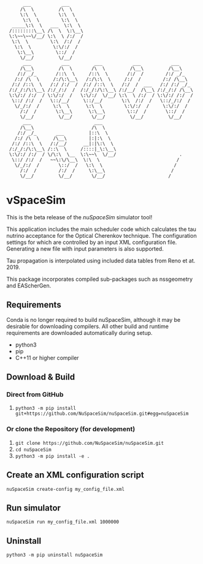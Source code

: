```
      ___           ___
     /\  \         /\  \
     \:\  \        \:\  \
      \:\  \        \:\  \
  _____\:\  \   ___  \:\  \
 /::::::::\__\ /\  \  \:\__\
 \:\~~\~~\/__/ \:\  \ /:/  /
  \:\  \        \:\  /:/  /
   \:\  \        \:\/:/  /
    \:\__\        \::/  /
     \/__/         \/__/
      ___           ___         ___           ___           ___
     /\__\         /\  \       /\  \         /\__\         /\__\
    /:/ _/_       /::\  \     /::\  \       /:/  /        /:/ _/_
   /:/ /\  \     /:/\:\__\   /:/\:\  \     /:/  /        /:/ /\__\
  /:/ /::\  \   /:/ /:/  /  /:/ /::\  \   /:/  /  ___   /:/ /:/ _/_
 /:/_/:/\:\__\ /:/_/:/  /  /:/_/:/\:\__\ /:/__/  /\__\ /:/_/:/ /\__\
 \:\/:/ /:/  / \:\/:/  /   \:\/:/  \/__/ \:\  \ /:/  / \:\/:/ /:/  /
  \::/ /:/  /   \::/__/     \::/__/       \:\  /:/  /   \::/_/:/  /
   \/_/:/  /     \:\  \      \:\  \        \:\/:/  /     \:\/:/  /
     /:/  /       \:\__\      \:\__\        \::/  /       \::/  /
     \/__/         \/__/       \/__/         \/__/         \/__/
      ___                       ___
     /\__\                     /\  \
    /:/ _/_       ___         |::\  \
   /:/ /\  \     /\__\        |:|:\  \
  /:/ /::\  \   /:/__/      __|:|\:\  \
 /:/_/:/\:\__\ /::\  \     /::::|_\:\__\
 \:\/:/ /:/  / \/\:\  \__  \:\~~\  \/__/                       .
  \::/ /:/  /   ~~\:\/\__\  \:\  \                            /
   \/_/:/  /       \::/  /   \:\  \                          /
     /:/  /        /:/  /     \:\__\                        /
     \/__/         \/__/       \/__/                       /

```

# νSpaceSim

This is the beta release of the *nuSpaceSim* simulator tool!

This application includes the main scheduler code which calculates the tau
nutrino acceptance for the Optical Cherenkov technique. The configuration
settings for which are controlled by an input XML configuration file. Generating
a new file with input parameters is also supported.

Tau propagation is interpolated using included data tables from Reno et at.
2019.

This package incorporates compiled sub-packages such as nssgeometry and
EAScherGen.

## Requirements

Conda is no longer required to build nuSpaceSim, although it may be desirable
for downloading compilers. All other build and runtime requirements are 
downloaded automatically during setup.

 * python3
 * pip
 * C++11 or higher compiler


## Download & Build

### Direct from GitHub

1. `python3 -m pip install git+https://github.com/NuSpaceSim/nuSpaceSim.git#egg=nuSpaceSim`

### Or clone the Repository (for development)

1. `git clone https://github.com/NuSpaceSim/nuSpaceSim.git`
2. `cd nuSpaceSim`
3. `python3 -m pip install -e .`

## Create an XML configuration script

`nuSpaceSim create-config my_config_file.xml`

## Run simulator

`nuSpaceSim run my_config_file.xml 1000000`

## Uninstall

`python3 -m pip uninstall nuSpaceSim`

